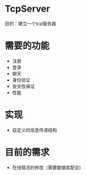 # TcpServer
目的：建立一个tcp服务器
# 需要的功能
* 注册
* 登录
* 聊天
* 身份验证
* 安全性保证
* 性能
# 实现
* 自定义的信息传递结构
# 目前的需求
* 在线情况的修改（需要数据库配合)
